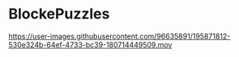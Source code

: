 # BlockePuzzles

https://user-images.githubusercontent.com/96635891/195871812-530e324b-64ef-4733-bc39-180714449509.mov

